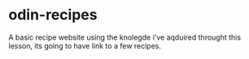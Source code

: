 # odin-recipes

A basic recipe website using the knolegde i've aqduired throught this lesson, its going to have link to a few recipes.
